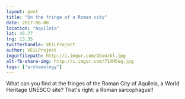 ```yaml
---
layout: post
title: "On the fringe of a Roman city"
date: 2017-06-08
location: "Aquileia"
lat: 45.77
lng: 13.35
twitterhandle: VEiLProject
author: VEiLProject
imgurfilepath: http://i.imgur.com/GGuozbl.jpg
alt-fb-share-img: http://i.imgur.com/71XM5oq.jpg
tags: ["archaeology"]
---
```

	
	
What can you find at the fringes of the Roman City of Aquileia, a World Heritage UNESCO site? That's right: a Roman sarcophagus!!